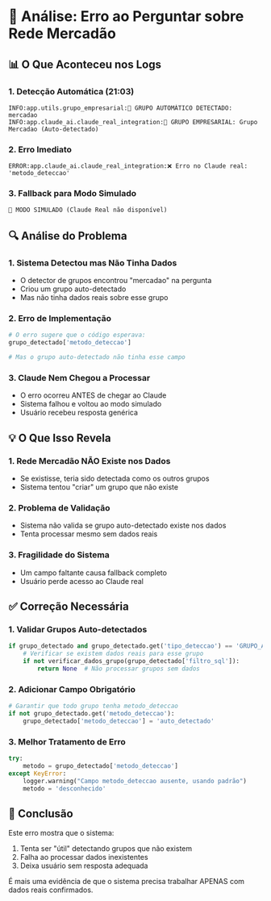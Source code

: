 # 🚨 Análise: Erro ao Perguntar sobre Rede Mercadão

## 📊 O Que Aconteceu nos Logs

### 1. Detecção Automática (21:03)
```
INFO:app.utils.grupo_empresarial:🤖 GRUPO AUTOMÁTICO DETECTADO: mercadao
INFO:app.claude_ai.claude_real_integration:🏢 GRUPO EMPRESARIAL: Grupo Mercadao (Auto-detectado)
```

### 2. Erro Imediato
```
ERROR:app.claude_ai.claude_real_integration:❌ Erro no Claude real: 'metodo_deteccao'
```

### 3. Fallback para Modo Simulado
```
🤖 MODO SIMULADO (Claude Real não disponível)
```

## 🔍 Análise do Problema

### 1. **Sistema Detectou mas Não Tinha Dados**
- O detector de grupos encontrou "mercadao" na pergunta
- Criou um grupo auto-detectado
- Mas não tinha dados reais sobre esse grupo

### 2. **Erro de Implementação**
```python
# O erro sugere que o código esperava:
grupo_detectado['metodo_deteccao']

# Mas o grupo auto-detectado não tinha esse campo
```

### 3. **Claude Nem Chegou a Processar**
- O erro ocorreu ANTES de chegar ao Claude
- Sistema falhou e voltou ao modo simulado
- Usuário recebeu resposta genérica

## 💡 O Que Isso Revela

### 1. **Rede Mercadão NÃO Existe nos Dados**
- Se existisse, teria sido detectada como os outros grupos
- Sistema tentou "criar" um grupo que não existe

### 2. **Problema de Validação**
- Sistema não valida se grupo auto-detectado existe nos dados
- Tenta processar mesmo sem dados reais

### 3. **Fragilidade do Sistema**
- Um campo faltante causa fallback completo
- Usuário perde acesso ao Claude real

## ✅ Correção Necessária

### 1. Validar Grupos Auto-detectados
```python
if grupo_detectado and grupo_detectado.get('tipo_deteccao') == 'GRUPO_AUTOMATICO':
    # Verificar se existem dados reais para esse grupo
    if not verificar_dados_grupo(grupo_detectado['filtro_sql']):
        return None  # Não processar grupos sem dados
```

### 2. Adicionar Campo Obrigatório
```python
# Garantir que todo grupo tenha metodo_deteccao
if not grupo_detectado.get('metodo_deteccao'):
    grupo_detectado['metodo_deteccao'] = 'auto_detectado'
```

### 3. Melhor Tratamento de Erro
```python
try:
    metodo = grupo_detectado['metodo_deteccao']
except KeyError:
    logger.warning("Campo metodo_deteccao ausente, usando padrão")
    metodo = 'desconhecido'
```

## 🎯 Conclusão

Este erro mostra que o sistema:
1. Tenta ser "útil" detectando grupos que não existem
2. Falha ao processar dados inexistentes
3. Deixa usuário sem resposta adequada

É mais uma evidência de que o sistema precisa trabalhar APENAS com dados reais confirmados. 